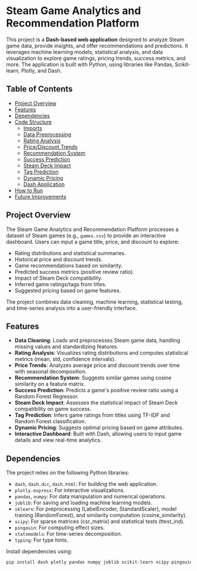 # Steam Game Analytics and Recommendation Platform

This project is a **Dash-based web application** designed to analyze Steam game data, provide insights, and offer recommendations and predictions. It leverages machine learning models, statistical analysis, and data visualization to explore game ratings, pricing trends, success metrics, and more. The application is built with Python, using libraries like Pandas, Scikit-learn, Plotly, and Dash.

## Table of Contents
- [Project Overview](#project-overview)
- [Features](#features)
- [Dependencies](#dependencies)
- [Code Structure](#code-structure)
  - [Imports](#imports)
  - [Data Preprocessing](#data-preprocessing)
  - [Rating Analysis](#rating-analysis)
  - [Price/Discount Trends](#pricediscount-trends)
  - [Recommendation System](#recommendation-system)
  - [Success Prediction](#success-prediction)
  - [Steam Deck Impact](#steam-deck-impact)
  - [Tag Prediction](#tag-prediction)
  - [Dynamic Pricing](#dynamic-pricing)
  - [Dash Application](#dash-application)
- [How to Run](#how-to-run)
- [Future Improvements](#future-improvements)

## Project Overview

The Steam Game Analytics and Recommendation Platform processes a dataset of Steam games (e.g., `games.csv`) to provide an interactive dashboard. Users can input a game title, price, and discount to explore:
- Rating distributions and statistical summaries.
- Historical price and discount trends.
- Game recommendations based on similarity.
- Predicted success metrics (positive review ratio).
- Impact of Steam Deck compatibility.
- Inferred game ratings/tags from titles.
- Suggested pricing based on game features.

The project combines data cleaning, machine learning, statistical testing, and time-series analysis into a user-friendly interface.

## Features

- **Data Cleaning**: Loads and preprocesses Steam game data, handling missing values and standardizing features.
- **Rating Analysis**: Visualizes rating distributions and computes statistical metrics (mean, std, confidence intervals).
- **Price Trends**: Analyzes average price and discount trends over time with seasonal decomposition.
- **Recommendation System**: Suggests similar games using cosine similarity on a feature matrix.
- **Success Prediction**: Predicts a game's positive review ratio using a Random Forest Regressor.
- **Steam Deck Impact**: Assesses the statistical impact of Steam Deck compatibility on game success.
- **Tag Prediction**: Infers game ratings from titles using TF-IDF and Random Forest classification.
- **Dynamic Pricing**: Suggests optimal pricing based on game attributes.
- **Interactive Dashboard**: Built with Dash, allowing users to input game details and view real-time analytics.

## Dependencies

The project relies on the following Python libraries:
- `dash`, `dash.dcc`, `dash.html`: For building the web application.
- `plotly.express`: For interactive visualizations.
- `pandas`, `numpy`: For data manipulation and numerical operations.
- `joblib`: For saving and loading machine learning models.
- `sklearn`: For preprocessing (LabelEncoder, StandardScaler), model training (RandomForest), and similarity computation (cosine_similarity).
- `scipy`: For sparse matrices (csr_matrix) and statistical tests (ttest_ind).
- `pingouin`: For computing effect sizes.
- `statsmodels`: For time-series decomposition.
- `typing`: For type hints.

Install dependencies using:
```bash
pip install dash plotly pandas numpy joblib scikit-learn scipy pingouin statsmodels
